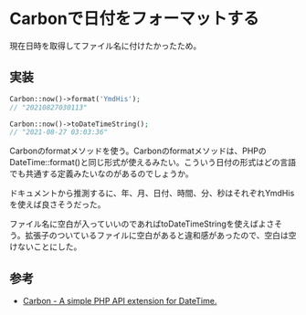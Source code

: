 # Carbonで日付をフォーマットする

現在日時を取得してファイル名に付けたかったため。

## 実装

```php
Carbon::now()->format('YmdHis');
// "20210827030113"

Carbon::now()->toDateTimeString();
// "2021-08-27 03:03:36"
```

Carbonのformatメソッドを使う。Carbonのformatメソッドは、PHPのDateTime::format()と同じ形式が使えるみたい。こういう日付の形式はどの言語でも共通する定義みたいなのがあるのでしょうか。

ドキュメントから推測するに、年、月、日付、時間、分、秒はそれぞれYmdHisを使えば良さそうだった。

ファイル名に空白が入っていいのであればtoDateTimeStringを使えばよさそう。拡張子のついているファイルに空白があると違和感があったので、空白は空けないことにした。

## 参考

- [Carbon - A simple PHP API extension for DateTime.](https://carbon.nesbot.com/docs/#api-formatting)
